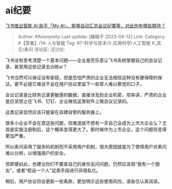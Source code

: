 # ai纪要
[飞书推出智能 AI 助手「My AI」，能够自动汇总会议纪要等，对此你有哪些期待？](https://www.zhihu.com/question/594980453/answer/2980072119)

> Author: #Anonymity
> Last update: [编辑于 2023-04-12]
> Link:
> Category:  #【答集】/14-人与智能
> Tag: #7-科学与技术/3-应用科学/人工智能 #_其它/素问
> 评论区:
> 泛讨论:

飞书没有思考清楚一个基本问题——企业是否乐意让飞书系统掌握自己的会议记录，甚至用这些记录去训练ai？

飞书当然可以保证没有偷窥，但是恐怕严肃的企业无法相信这种没有硬保障的保证。更不必提它难说不会在用户协议里留下一些常人难以察觉的口子。

会议记录是比财务记录更敏感的数据，直接涉及到企业机密，坦率讲，严肃的企业是应该禁止在飞书、钉钉、企业微信这类软件上做会议记录的。

这类记录显然应该只能留在自建自管的服务器上。

很多小企业不会在意这些问题，但难道就不想有一天自己会成为上市大企业么？尤其是实施注册制后，这个概率变得更大了。那时候作为上市企业，这个问题将变得更加严重。

所以素问采用了服务码机制而不采用用户机制，很大原因就是为了使得用户对素问难以分辨，以增强用户的安全。

但即便如此，也建议你们不要拿自己的身份去问问题，仍然应该用“我有一个朋友”，或者“假设一个人”这类手段进行非隐私化。

稍后，用户协议将会更新一些条款，更加明示这些使用风险，请各位认真阅读。

